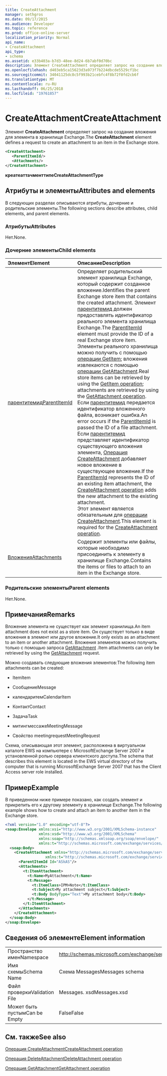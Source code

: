 ```yaml
---
title: CreateAttachment
manager: sethgros
ms.date: 09/17/2015
ms.audience: Developer
ms.topic: reference
ms.prod: office-online-server
localization_priority: Normal
api_name:
- CreateAttachment
api_type:
- schema
ms.assetid: e33b403a-b7d3-48ee-8d24-6b7abf0d70bc
description: Элемент CreateAttachment определяет запрос на создание вложения для элемента в хранилище Exchange.
ms.openlocfilehash: d403eb5ca15623d3a973f7b224dbcde5529cf1bc
ms.sourcegitcommit: 34041125dc8c5f993b21cebfc4f8b72f0fd2cb6f
ms.translationtype: MT
ms.contentlocale: ru-RU
ms.lasthandoff: 06/25/2018
ms.locfileid: "19761857"
---
```

# <a name="createattachment"></a><span data-ttu-id="cecce-103">CreateAttachment</span><span class="sxs-lookup"><span data-stu-id="cecce-103">CreateAttachment</span></span>

<span data-ttu-id="cecce-104">Элемент **CreateAttachment** определяет запрос на создание вложения для элемента в хранилище Exchange.</span><span class="sxs-lookup"><span data-stu-id="cecce-104">The **CreateAttachment** element defines a request to create an attachment to an item in the Exchange store.</span></span> 
  
```xml
<CreateAttachment>
   <ParentItemId/>
   <Attachments/>
</CreateAttachment>
```

 <span data-ttu-id="cecce-105">**креатеаттачменттипе**</span><span class="sxs-lookup"><span data-stu-id="cecce-105">**CreateAttachmentType**</span></span>
## <a name="attributes-and-elements"></a><span data-ttu-id="cecce-106">Атрибуты и элементы</span><span class="sxs-lookup"><span data-stu-id="cecce-106">Attributes and elements</span></span>

<span data-ttu-id="cecce-107">В следующих разделах описываются атрибуты, дочерние и родительские элементы.</span><span class="sxs-lookup"><span data-stu-id="cecce-107">The following sections describe attributes, child elements, and parent elements.</span></span>
  
### <a name="attributes"></a><span data-ttu-id="cecce-108">Атрибуты</span><span class="sxs-lookup"><span data-stu-id="cecce-108">Attributes</span></span>

<span data-ttu-id="cecce-109">Нет.</span><span class="sxs-lookup"><span data-stu-id="cecce-109">None.</span></span>
  
### <a name="child-elements"></a><span data-ttu-id="cecce-110">Дочерние элементы</span><span class="sxs-lookup"><span data-stu-id="cecce-110">Child elements</span></span>

|<span data-ttu-id="cecce-111">**Элемент**</span><span class="sxs-lookup"><span data-stu-id="cecce-111">**Element**</span></span>|<span data-ttu-id="cecce-112">**Описание**</span><span class="sxs-lookup"><span data-stu-id="cecce-112">**Description**</span></span>|
|:-----|:-----|
|[<span data-ttu-id="cecce-113">парентитемид</span><span class="sxs-lookup"><span data-stu-id="cecce-113">ParentItemId</span></span>](parentitemid.md) <br/> |<span data-ttu-id="cecce-114">Определяет родительский элемент хранилища Exchange, который содержит созданное вложение.</span><span class="sxs-lookup"><span data-stu-id="cecce-114">Identifies the parent Exchange store item that contains the created attachment.</span></span> <span data-ttu-id="cecce-115">Элемент [парентитемид](parentitemid.md) должен предоставлять идентификатор реального элемента хранилища Exchange.</span><span class="sxs-lookup"><span data-stu-id="cecce-115">The [ParentItemId](parentitemid.md) element must provide the ID of a real Exchange store item.</span></span> <span data-ttu-id="cecce-116">Элементы реального хранилища можно получить с помощью [операции GetItem](getitem-operation.md); вложения извлекаются с помощью [операции GetAttachment](getattachment-operation.md).</span><span class="sxs-lookup"><span data-stu-id="cecce-116">Real store items can be retrieved by using the [GetItem operation](getitem-operation.md); attachments are retrieved by using the [GetAttachment operation](getattachment-operation.md).</span></span> <span data-ttu-id="cecce-117">Если [парентитемид](parentitemid.md) передается идентификатор вложенного файла, возникает ошибка.</span><span class="sxs-lookup"><span data-stu-id="cecce-117">An error occurs if the [ParentItemId](parentitemid.md) is passed the ID of a file attachment.</span></span> <span data-ttu-id="cecce-118">Если [парентитемид](parentitemid.md) представляет идентификатор существующего вложения элемента, [Операция CreateAttachment](createattachment-operation.md) добавляет новое вложение в существующее вложение.</span><span class="sxs-lookup"><span data-stu-id="cecce-118">If the [ParentItemId](parentitemid.md) represents the ID of an existing item attachment, the [CreateAttachment operation](createattachment-operation.md) adds the new attachment to the existing attachment.</span></span>  <br/> <span data-ttu-id="cecce-119">Этот элемент является обязательным для [операции CreateAttachment](createattachment-operation.md).</span><span class="sxs-lookup"><span data-stu-id="cecce-119">This element is required for the [CreateAttachment operation](createattachment-operation.md).</span></span>  <br/> |
|[<span data-ttu-id="cecce-120">Вложения</span><span class="sxs-lookup"><span data-stu-id="cecce-120">Attachments</span></span>](attachments-ex15websvcsotherref.md) <br/> |<span data-ttu-id="cecce-121">Содержит элементы или файлы, которые необходимо присоединить к элементу в хранилище Exchange.</span><span class="sxs-lookup"><span data-stu-id="cecce-121">Contains the items or files to attach to an item in the Exchange store.</span></span>  <br/> |
   
### <a name="parent-elements"></a><span data-ttu-id="cecce-122">Родительские элементы</span><span class="sxs-lookup"><span data-stu-id="cecce-122">Parent elements</span></span>

<span data-ttu-id="cecce-123">Нет.</span><span class="sxs-lookup"><span data-stu-id="cecce-123">None.</span></span>
  
## <a name="remarks"></a><span data-ttu-id="cecce-124">Примечания</span><span class="sxs-lookup"><span data-stu-id="cecce-124">Remarks</span></span>

<span data-ttu-id="cecce-125">Вложение элемента не существует как элемент хранилища.</span><span class="sxs-lookup"><span data-stu-id="cecce-125">An item attachment does not exist as a store item.</span></span> <span data-ttu-id="cecce-126">Он существует только в виде вложения в элемент или другое вложение.</span><span class="sxs-lookup"><span data-stu-id="cecce-126">It only exists as an attachment to an item or another attachment.</span></span> <span data-ttu-id="cecce-127">Вложения элементов можно получить только с помощью запроса [GetAttachment](getattachment.md) .</span><span class="sxs-lookup"><span data-stu-id="cecce-127">Item attachments can only be retrieved by using the [GetAttachment](getattachment.md) request.</span></span> 
  
<span data-ttu-id="cecce-128">Можно создавать следующие вложения элементов:</span><span class="sxs-lookup"><span data-stu-id="cecce-128">The following item attachments can be created:</span></span>
  
- <span data-ttu-id="cecce-129">Item</span><span class="sxs-lookup"><span data-stu-id="cecce-129">Item</span></span>
    
- <span data-ttu-id="cecce-130">Сообщение</span><span class="sxs-lookup"><span data-stu-id="cecce-130">Message</span></span>
    
- <span data-ttu-id="cecce-131">календаритем</span><span class="sxs-lookup"><span data-stu-id="cecce-131">CalendarItem</span></span>
    
- <span data-ttu-id="cecce-132">Контакт</span><span class="sxs-lookup"><span data-stu-id="cecce-132">Contact</span></span>
    
- <span data-ttu-id="cecce-133">Задача</span><span class="sxs-lookup"><span data-stu-id="cecce-133">Task</span></span>
    
- <span data-ttu-id="cecce-134">митингмессаже</span><span class="sxs-lookup"><span data-stu-id="cecce-134">MeetingMessage</span></span>
    
- <span data-ttu-id="cecce-135">Свойство meetingrequest</span><span class="sxs-lookup"><span data-stu-id="cecce-135">MeetingRequest</span></span>
    
<span data-ttu-id="cecce-136">Схема, описывающая этот элемент, расположена в виртуальном каталоге EWS на компьютере с MicrosoftExchange Server 2007 и установленной ролью сервера клиентского доступа.</span><span class="sxs-lookup"><span data-stu-id="cecce-136">The schema that describes this element is located in the EWS virtual directory of the computer that is running MicrosoftExchange Server 2007 that has the Client Access server role installed.</span></span>
  
## <a name="example"></a><span data-ttu-id="cecce-137">Пример</span><span class="sxs-lookup"><span data-stu-id="cecce-137">Example</span></span>

<span data-ttu-id="cecce-138">В приведенном ниже примере показано, как создать элемент и прикрепить его к другому элементу в хранилище Exchange.</span><span class="sxs-lookup"><span data-stu-id="cecce-138">The following example shows how to create and attach an item to another item in the Exchange store.</span></span>
  
```XML
<?xml version="1.0" encoding="utf-8"?>
<soap:Envelope xmlns:xsi="http://www.w3.org/2001/XMLSchema-instance"
               xmlns:xsd="http://www.w3.org/2001/XMLSchema"
               xmlns:soap="http://schemas.xmlsoap.org/soap/envelope/"
               xmlns:t="http://schemas.microsoft.com/exchange/services/2006/types">
  <soap:Body>
    <CreateAttachment xmlns="http://schemas.microsoft.com/exchange/services/2006/messages" 
                  xmlns:t="http://schemas.microsoft.com/exchange/services/2006/types">
      <ParentItemId Id="ASkAS"/>
      <Attachments>
        <t:ItemAttachment>
          <t:Name>MyAttachment</t:Name>
          <t:Message>
            <t:ItemClass>IPM>Note</t:ItemClass>
            <t:Subject>My attachment subject</t:Subject>
            <t:Body BodyType="Text">My attachment body</t:Body>
          </t:Message>
        </t:ItemAttachment>
      </Attachments>
    </CreateAttachment>
  </soap:Body>
</soap:Envelope>
```

## <a name="element-information"></a><span data-ttu-id="cecce-139">Сведения об элементе</span><span class="sxs-lookup"><span data-stu-id="cecce-139">Element information</span></span>

|||
|:-----|:-----|
|<span data-ttu-id="cecce-140">Пространство имен</span><span class="sxs-lookup"><span data-stu-id="cecce-140">Namespace</span></span>  <br/> |http://schemas.microsoft.com/exchange/services/2006/messages  <br/> |
|<span data-ttu-id="cecce-141">Имя схемы</span><span class="sxs-lookup"><span data-stu-id="cecce-141">Schema Name</span></span>  <br/> |<span data-ttu-id="cecce-142">Схема Messages</span><span class="sxs-lookup"><span data-stu-id="cecce-142">Messages schema</span></span>  <br/> |
|<span data-ttu-id="cecce-143">Файл проверки</span><span class="sxs-lookup"><span data-stu-id="cecce-143">Validation File</span></span>  <br/> |<span data-ttu-id="cecce-144">Messages. xsd</span><span class="sxs-lookup"><span data-stu-id="cecce-144">Messages.xsd</span></span>  <br/> |
|<span data-ttu-id="cecce-145">Может быть пустым</span><span class="sxs-lookup"><span data-stu-id="cecce-145">Can be Empty</span></span>  <br/> |<span data-ttu-id="cecce-146">False</span><span class="sxs-lookup"><span data-stu-id="cecce-146">False</span></span>  <br/> |
   
## <a name="see-also"></a><span data-ttu-id="cecce-147">См. также</span><span class="sxs-lookup"><span data-stu-id="cecce-147">See also</span></span>



[<span data-ttu-id="cecce-148">Операция CreateAttachment</span><span class="sxs-lookup"><span data-stu-id="cecce-148">CreateAttachment operation</span></span>](createattachment-operation.md)
  
[<span data-ttu-id="cecce-149">Операция DeleteAttachment</span><span class="sxs-lookup"><span data-stu-id="cecce-149">DeleteAttachment operation</span></span>](deleteattachment-operation.md)
  
[<span data-ttu-id="cecce-150">Операция GetAttachment</span><span class="sxs-lookup"><span data-stu-id="cecce-150">GetAttachment operation</span></span>](getattachment-operation.md)

